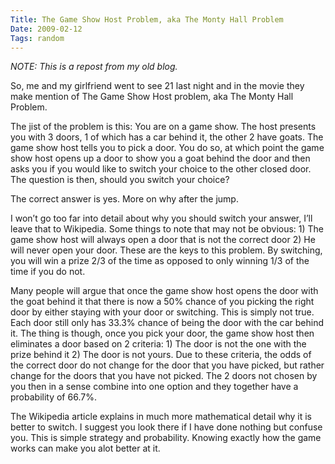 ```yaml
---
Title: The Game Show Host Problem, aka The Monty Hall Problem
Date: 2009-02-12
Tags: random
---
```


_NOTE: This is a repost from my old blog._

So, me and my girlfriend went to see 21 last night and in the movie they make mention of The Game Show Host problem, aka The Monty Hall Problem.

The jist of the problem is this: You are on a game show. The host presents you with 3 doors, 1 of which has a car behind it, the other 2 have goats. The game show host tells you to pick a door. You do so, at which point the game show host opens up a door to show you a goat behind the door and then asks you if you would like to switch your choice to the other closed door. The question is then, should you switch your choice?

The correct answer is yes. More on why after the jump.

I won’t go too far into detail about why you should switch your answer, I’ll leave that to Wikipedia. Some things to note that may not be obvious: 1) The game show host will always open a door that is not the correct door 2) He will never open your door. These are the keys to this problem. By switching, you will win a prize 2/3 of the time as opposed to only winning 1/3 of the time if you do not.

Many people will argue that once the game show host opens the door with the goat behind it that there is now a 50% chance of you picking the right door by either staying with your door or switching. This is simply not true. Each door still only has 33.3% chance of being the door with the car behind it. The thing is though, once you pick your door, the game show host then eliminates a door based on 2 criteria: 1) The door is not the one with the prize behind it 2) The door is not yours. Due to these criteria, the odds of the correct door do not change for the door that you have picked, but rather change for the doors that you have not picked. The 2 doors not chosen by you then in a sense combine into one option and they together have a probability of 66.7%.

The Wikipedia article explains in much more mathematical detail why it is better to switch. I suggest you look there if I have done nothing but confuse you. This is simple strategy and probability. Knowing exactly how the game works can make you alot better at it.
